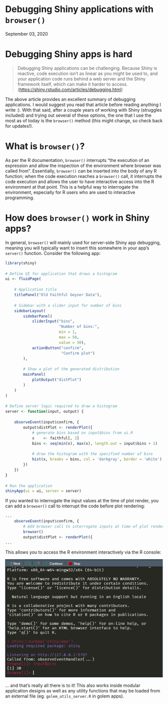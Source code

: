 Debugging Shiny applications with `browser()`
================
September 03, 2020

# Debugging Shiny apps is hard

> Debugging Shiny applications can be challenging. Because Shiny is
> reactive, code execution isn’t as linear as you might be used to, and
> your application code runs behind a web server and the Shiny framework
> itself, which can make it harder to access.
> (<https://shiny.rstudio.com/articles/debugging.html>)

The above article provides an excellent summary of debugging
applications. I would suggest you read that article before reading
anything I write :). With that said, after a couple years of working
with Shiny (struggles included) and trying out several of these options,
the one that I use the most as of today is the `browser()` method (this
might change, so check back for updates\!).

# What is `browser()`?

As per the R documentation, `browser()` interrupts “the execution of an
expression and allow the inspection of the environment where browser was
called from”. Essentially, `browser()` can be inserted into the body of
any R function; when the code execution reaches a `browser()` call, it
interrupts the code execution and allows the user to have interactive
access into the R environment at that point. This is a helpful way to
interrogate the environment, especially for R users who are used to
interactive programming.

# How does `browser()` work in Shiny apps?

In general, `browser()` will mainly used for server-side Shiny app
debugging, meaning you will typically want to insert this somewhere in
your app’s `server()` function. Consider the following app:

``` r
library(shiny)

# Define UI for application that draws a histogram
ui <- fluidPage(
    
    # Application title
    titlePanel("Old Faithful Geyser Data"),
    
    # Sidebar with a slider input for number of bins 
    sidebarLayout(
        sidebarPanel(
            sliderInput("bins",
                        "Number of bins:",
                        min = 1,
                        max = 50,
                        value = 30),
            actionButton("confirm",
                         "Confirm plot")
        ),
        
        # Show a plot of the generated distribution
        mainPanel(
            plotOutput("distPlot")
        )
    )
)

# Define server logic required to draw a histogram
server <- function(input, output) {
    
    observeEvent(input$confirm, {
        output$distPlot <- renderPlot({
            # generate bins based on input$bins from ui.R
            x    <- faithful[, 2]
            bins <- seq(min(x), max(x), length.out = input$bins + 1)
            
            # draw the histogram with the specified number of bins
            hist(x, breaks = bins, col = 'darkgray', border = 'white')
        })
    })
}

# Run the application 
shinyApp(ui = ui, server = server)
```

If you wanted to interrogate the input values at the time of plot
render, you can add a `browser()` call to interrupt the code before plot
rendering:

``` r
...
    observeEvent(input$confirm, {
        # Add browser call to interrogate inputs at time of plot render
        browser()
        output$distPlot <- renderPlot({
...
```

This allows you to access the R environment interactively via the R
console:

![](img/browser.PNG)

… and that’s really all there is to it\! This also works inside modular
application designs as well as any utility functions that may be loaded
from an external file (eg. `golem_utils_server.R` in golem apps).
